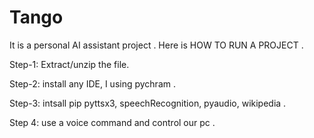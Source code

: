 # Tango
It is a personal AI assistant project .
Here is HOW TO RUN A PROJECT .

Step-1: Extract/unzip the file.

Step-2: install any IDE, I using pychram .

Step-3: intsall pip pyttsx3, speechRecognition, pyaudio, wikipedia  .

Step 4: use a voice command and control our pc .

